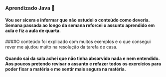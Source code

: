 ### Aprendizado Java :notebook:

#### Vou ser sicera e informar que não estudei o conteúdo como deveria. Semana passada ao longo da semana reforcei o assunto aprendido em aula e fiz a aula de quarta.

####O conteúdo foi explicado com muitos exemplos e o que consegui rever me ajudou muito na resolução da tarefa de casa.

#### Quando sai da sala achei que não tinha absorvido nada e nem entendido. Aos poucos pretendo revisar o assunto e refazer todos os exercícios para poder fixar a matéria e me sentir mais segura na matéria.



